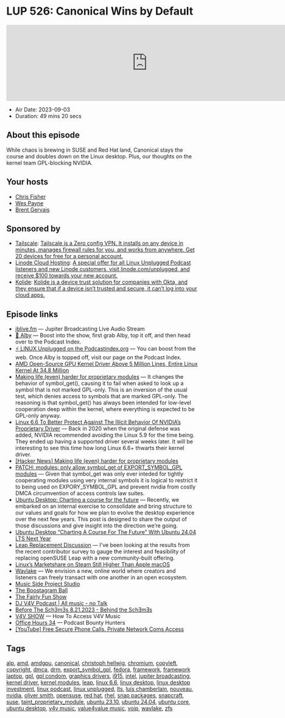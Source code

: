 # LUP 526: Canonical Wins by Default

<iframe src="https://player.fireside.fm/v2/RUkczH-V+HMSq9ihv?theme=dark" width="740" height="200" frameborder="0" scrolling="no"></iframe>

* Air Date: 2023-09-03
* Duration: 49 mins 20 secs

## About this episode

While chaos is brewing in SUSE and Red Hat land, Canonical stays the course and doubles down on the Linux desktop. Plus, our thoughts on the kernel team GPL-blocking NVIDIA.

## Your hosts
* [Chris Fisher](https://linuxunplugged.com/hosts/chrislas)
* [Wes Payne](https://linuxunplugged.com/hosts/wes)
* [Brent Gervais](https://linuxunplugged.com/hosts/brent)

## Sponsored by

  * [Tailscale](http://tailscale.com/): [Tailscale is a Zero config VPN. It installs on any device in minutes, manages firewall rules for you, and works from anywhere. Get 20 devices for free for a personal account. ](http://tailscale.com/)
  * [Linode Cloud Hosting](https://linode.com/unplugged): [A special offer for all Linux Unplugged Podcast listeners and new Linode customers, visit linode.com/unplugged, and receive $100 towards your new account. ](https://linode.com/unplugged)
  * [Kolide](https://kolide.com/unplugged): [Kolide is a device trust solution for companies with Okta, and they ensure that if a device isn’t trusted and secure, it can’t log into your cloud apps.](https://kolide.com/unplugged)



## Episode links

  * [jblive.fm](http://jblive.fm/ "jblive.fm") — Jupiter Broadcasting Live Audio Stream
  * [🎉 Alby](https://getalby.com/ "🎉 Alby") — Boost into the show, first grab Alby, top it off, and then head over to the Podcast Index.
  * [⚡️ LINUX Unplugged on the Podcastindex.org](https://podcastindex.org/podcast/575694 "⚡️ LINUX Unplugged on the Podcastindex.org") — You can boost from the web. Once Alby is topped off, visit our page on the Podcast Index.
  * [AMD Open-Source GPU Kernel Driver Above 5 Million Lines, Entire Linux Kernel At 34.8 Million](https://www.phoronix.com/news/AMD-5-Million-Lines "AMD Open-Source GPU Kernel Driver Above 5 Million Lines, Entire Linux Kernel At 34.8 Million")
  * [Making life (even) harder for proprietary modules](https://lwn.net/Articles/939842/ "Making life \(even\) harder for proprietary modules") — It changes the behavior of symbol_get(), causing it to fail when asked to look up a symbol that is not marked GPL-only. This is an inversion of the usual test, which denies access to symbols that are marked GPL-only. The reasoning is that symbol_get() has always been intended for low-level cooperation deep within the kernel, where everything is expected to be GPL-only anyway.
  * [Linux 6.6 To Better Protect Against The Illicit Behavior Of NVIDIA’s Proprietary Driver](https://www.phoronix.com/news/Linux-6.6-Illicit-NVIDIA-Change "Linux 6.6 To Better Protect Against The Illicit Behavior Of NVIDIA’s Proprietary Driver") — Back in 2020 when the original defense was added, NVIDIA recommended avoiding the Linux 5.9 for the time being. They ended up having a supported driver several weeks later. It will be interesting to see this time how long Linux 6.6+ thwarts their kernel driver.
  * [[Hacker News] Making life (even) harder for proprietary modules](https://news.ycombinator.com/item?id=37319537 "\[Hacker News\] Making life \(even\) harder for proprietary modules")
  * [PATCH: modules: only allow symbol_get of EXPORT_SYMBOL_GPL modules](https://lore.kernel.org/lkml/20230731083806.453036-6-hch@lst.de/ "PATCH: modules: only allow symbol_get of EXPORT_SYMBOL_GPL modules") — Given that symbol_get was only ever inteded for tightly cooperating modules using very internal symbols it is logical to restrict it to being used on EXPORY_SYMBOL_GPL and prevent nvidia from costly DMCA circumvention of access controls law suites.
  * [Ubuntu Desktop: Charting a course for the future](https://discourse.ubuntu.com/t/ubuntu-desktop-charting-a-course-for-the-future/38092 "Ubuntu Desktop: Charting a course for the future") — Recently, we embarked on an internal exercise to consolidate and bring structure to our values and goals for how we plan to evolve the desktop experience over the next few years. This post is designed to share the output of those discussions and give insight into the direction we’re going.
  * [Ubuntu Desktop “Charting A Course For The Future” With Ubuntu 24.04 LTS Next Year](https://www.phoronix.com/news/Ubuntu-Desktop-2023-Future "Ubuntu Desktop “Charting A Course For The Future” With Ubuntu 24.04 LTS Next Year")
  * [Leap Replacement Discussion](https://lists.opensuse.org/archives/list/factory@lists.opensuse.org/thread/KJMMAZFTP2MPKWKFZCYUROZFJ44BNVB5/ "Leap Replacement Discussion") — I've been looking at the results from the recent contributor survey to gauge the interest and feasibility of replacing openSUSE Leap with a new community-built offering.
  * [Linux’s Marketshare on Steam Still Higher Than Apple macOS](https://linux.slashdot.org/story/23/09/03/001201/linuxs-marketshare-on-steam-still-higher-than-apple-macos?utm_source=rss1.0mainlinkanon&utm_medium=feed "Linux’s Marketshare on Steam Still Higher Than Apple macOS")
  * [Wavlake](https://www.wavlake.com/ "Wavlake") — We envision a new, online world where creators and listeners can freely transact with one another in an open ecosystem.
  * [Music Side Project Studio](https://musicsideproject.com/ "Music Side Project Studio")
  * [The Boostagram Ball](https://www.boostagramball.com/episodes/ "The Boostagram Ball")
  * [The Fairly Fun Show](https://podcastindex.org/podcast/6567390 "The Fairly Fun Show")
  * [DJ V4V Podcast | All music - no Talk](https://podcastindex.org/podcast/6583461 "DJ V4V Podcast | All music - no Talk")
  * [Before The Sch3m3s 8.21.2023 - Behind the SchƎmƎs](https://podverse.fm/episode/ovlSm2_j1 "Before The Sch3m3s 8.21.2023 - Behind the SchƎmƎs")
  * [V4V SHOW](https://www.meremortalspodcast.com/value4value/episode/c1a803d5/how-to-access-v4v-music-or-the-hurdles-to-supporting-musicians-and-artists "V4V SHOW") — How To Access V4V Music
  * [Office Hours 34](https://www.officehours.hair/34 "Office Hours 34") — Podcast Bounty Hunters
  * [[YouTube] Free Secure Phone Calls. Private Network Coms Access](https://youtu.be/6MD2Sm9S9Yo?si=t5k5-6XjTLqxhIsZ "\[YouTube\] Free Secure Phone Calls. Private Network Coms Access")



## Tags

[alp](https://linuxunplugged.com/tags/alp), [amd](https://linuxunplugged.com/tags/amd), [amdgpu](https://linuxunplugged.com/tags/amdgpu), [canonical](https://linuxunplugged.com/tags/canonical), [christoph hellwig](https://linuxunplugged.com/tags/christoph%20hellwig), [chromium](https://linuxunplugged.com/tags/chromium), [copyleft](https://linuxunplugged.com/tags/copyleft), [copyright](https://linuxunplugged.com/tags/copyright), [dmca](https://linuxunplugged.com/tags/dmca), [drm](https://linuxunplugged.com/tags/drm), [export_symbol_gpl](https://linuxunplugged.com/tags/export_symbol_gpl), [fedora](https://linuxunplugged.com/tags/fedora), [framework](https://linuxunplugged.com/tags/framework), [framework laptop](https://linuxunplugged.com/tags/framework%20laptop), [gpl](https://linuxunplugged.com/tags/gpl), [gpl condom](https://linuxunplugged.com/tags/gpl%20condom), [graphics drivers](https://linuxunplugged.com/tags/graphics%20drivers), [i915](https://linuxunplugged.com/tags/i915), [intel](https://linuxunplugged.com/tags/intel), [jupiter broadcasting](https://linuxunplugged.com/tags/jupiter%20broadcasting), [kernel driver](https://linuxunplugged.com/tags/kernel%20driver), [kernel modules](https://linuxunplugged.com/tags/kernel%20modules), [leap](https://linuxunplugged.com/tags/leap), [linux 6.6](https://linuxunplugged.com/tags/linux%206.6), [linux desktop](https://linuxunplugged.com/tags/linux%20desktop), [linux desktop investment](https://linuxunplugged.com/tags/linux%20desktop%20investment), [linux podcast](https://linuxunplugged.com/tags/linux%20podcast), [linux unplugged](https://linuxunplugged.com/tags/linux%20unplugged), [lts](https://linuxunplugged.com/tags/lts), [luis chamberlain](https://linuxunplugged.com/tags/luis%20chamberlain), [nouveau](https://linuxunplugged.com/tags/nouveau), [nvidia](https://linuxunplugged.com/tags/nvidia), [oliver smith](https://linuxunplugged.com/tags/oliver%20smith), [opensuse](https://linuxunplugged.com/tags/opensuse), [red hat](https://linuxunplugged.com/tags/red%20hat), [rhel](https://linuxunplugged.com/tags/rhel), [snap packages](https://linuxunplugged.com/tags/snap%20packages), [snapcraft](https://linuxunplugged.com/tags/snapcraft), [suse](https://linuxunplugged.com/tags/suse), [taint_proprietary_module](https://linuxunplugged.com/tags/taint_proprietary_module), [ubuntu 23.10](https://linuxunplugged.com/tags/ubuntu%2023.10), [ubuntu 24.04](https://linuxunplugged.com/tags/ubuntu%2024.04), [ubuntu core](https://linuxunplugged.com/tags/ubuntu%20core), [ubuntu desktop](https://linuxunplugged.com/tags/ubuntu%20desktop), [v4v music](https://linuxunplugged.com/tags/v4v%20music), [value4value music](https://linuxunplugged.com/tags/value4value%20music), [voip](https://linuxunplugged.com/tags/voip), [wavlake](https://linuxunplugged.com/tags/wavlake), [zfs](https://linuxunplugged.com/tags/zfs)